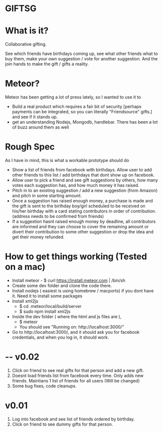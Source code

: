 GIFTSG
==

What is it?
===========
Collaborative gifting. 

See which friends have birthdays coming up, see what other friends what to buy them, make your own suggestion / vote for another suggestion. And the join hands to make the gift / gifts a reality.

Meteor?
=======
Meteor has been getting a lot of press lately, so I wanted to use it to
   - Build a real product which requires a fair bit of security [perhaps payments can be integrated, so you can literally "Friendsource" gifts.] and see if it stands up.
   - get an understanding  Nodejs, Mongodb, handlebar. There has been a lot of buzz around them as well

Rough Spec
===============
As I have in mind, this is what a workable prototype should do
  - Show a list of friends from facebook with birthdays. Allow user to add other friends to this list / add birthdays that dont show up on facebook.
  - Allow user to pick a friend and see gift suggestions by others, how many votes each suggestion  has, and how much money it has raised.
  - Pitch in to an existing suggestion / add a new suggestion (from Amazon) and pitch in some starting amount.
  - Once a suggestion has raised enough money, a purchase is made and the gift is sent to the birthday boy/girl scheduled to be received on his/her birthday with a card stating contributors in order of contribution. (address needs to be confirmed from friends) 
  - If a suggestion hasnt raised enough money by deadline, all contributors are informed and they can choose to cover the remaining amount or divert their contribution to some other suggestion or drop the idea and get their money refunded.

How to get things working (Tested on a mac)
===
- Install meteor - $ curl https://install.meteor.com | /bin/sh
- Create some dev folder and clone the code there.
- Install nodejs ( easiest is using homebrew / macports) if you dont have it. Need it to install some packages
- Install xml2js
  - $ cd .meteor/local/build/server
  - $ sudo npm install xml2js
- Inside the dev folder ( where the html and js files are ), 
  - $ meteor
  - You should see "Running on: http://localhost:3000/"
- Go to  http://localhost:3000/, and it should ask you for facebook credentials, and when you log in, it should work.



--
v0.02
==
1. Click on friend to see real gifts for that person and add a new gift.
2. Doesnt load friends list from facebook every time. Only adds new friends. Maintians 1 list of friends for all users (Will be changed)
3. Some bug fixes, code cleanups.

v0.01
==
1. Log into facebook and see list of friends ordered by birthday. 
2. Click on friend to see dummy gifts for that person.
